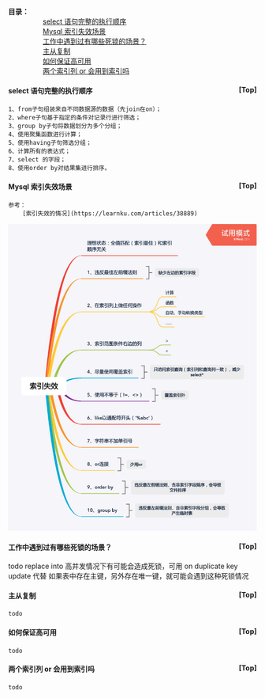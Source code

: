 <a name="index">**目录：**</a><br>
&emsp;&emsp;&emsp;&emsp;&emsp;<a href="#0">select 语句完整的执行顺序</a><br>
&emsp;&emsp;&emsp;&emsp;&emsp;<a href="#1">Mysql 索引失效场景</a><br>
&emsp;&emsp;&emsp;&emsp;&emsp;<a href="#2">工作中遇到过有哪些死锁的场景？</a><br>
&emsp;&emsp;&emsp;&emsp;&emsp;<a href="#3">主从复制</a><br>
&emsp;&emsp;&emsp;&emsp;&emsp;<a href="#4">如何保证高可用</a><br>
&emsp;&emsp;&emsp;&emsp;&emsp;<a href="#5">两个索引列 or 会用到索引吗</a><br>
#### <a name="0">select 语句完整的执行顺序</a><a style="float:right;text-decoration:none;" href="#index">[Top]</a>

    1、from子句组装来自不同数据源的数据（先join在on）；
    2、where子句基于指定的条件对记录行进行筛选；
    3、group by子句将数据划分为多个分组；
    4、使用聚集函数进行计算；
    5、使用having子句筛选分组；
    6、计算所有的表达式；
    7、select 的字段；
    8、使用order by对结果集进行排序。

#### <a name="1">Mysql 索引失效场景</a><a style="float:right;text-decoration:none;" href="#index">[Top]</a>

    参考：
        [索引失效的情况](https://learnku.com/articles/38889)

<p align='center'>
    <img src='./images/Mysql 索引失效场景.png'>
</p>

#### <a name="2">工作中遇到过有哪些死锁的场景？</a><a style="float:right;text-decoration:none;" href="#index">[Top]</a>

   todo
   replace into 高并发情况下有可能会造成死锁，可用 on duplicate key update 代替
   如果表中存在主键，另外存在唯一键，就可能会遇到这种死锁情况

#### <a name="3">主从复制</a><a style="float:right;text-decoration:none;" href="#index">[Top]</a>

    todo

#### <a name="4">如何保证高可用</a><a style="float:right;text-decoration:none;" href="#index">[Top]</a>

    todo

#### <a name="5">两个索引列 or 会用到索引吗</a><a style="float:right;text-decoration:none;" href="#index">[Top]</a>

    todo

